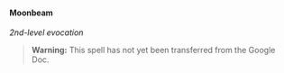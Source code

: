 #### Moonbeam
<!-- markdownlint-disable-next-line no-emphasis-as-heading -->
_2nd-level evocation_

> **Warning:**
> This spell has not yet been transferred from the Google Doc.
